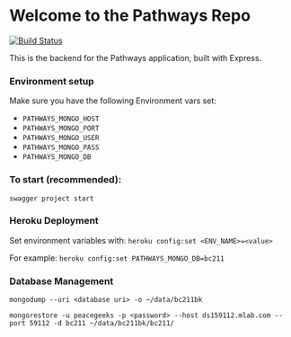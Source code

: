 # Welcome to the Pathways Repo
[![Build Status](https://travis-ci.org/pg-irc/pathways-backend.svg?branch=master)](https://travis-ci.org/pg-irc/pathways-backend)

This is the backend for the Pathways application, built with Express.

### Environment setup
Make sure you have the following Environment vars set:

 * `PATHWAYS_MONGO_HOST`
 * `PATHWAYS_MONGO_PORT`
 * `PATHWAYS_MONGO_USER`
 * `PATHWAYS_MONGO_PASS`
 * `PATHWAYS_MONGO_DB`

### To start (recommended):
`swagger project start`

### Heroku Deployment
Set environment variables with:
`heroku config:set <ENV_NAME>=<value>`

For example:
`heroku config:set PATHWAYS_MONGO_DB=bc211`

### Database Management

`mongodump --uri <database uri> -o ~/data/bc211bk`

`mongorestore -u peacegeeks -p <password> --host ds159112.mlab.com --port 59112 -d bc211 ~/data/bc211bk/bc211/`

